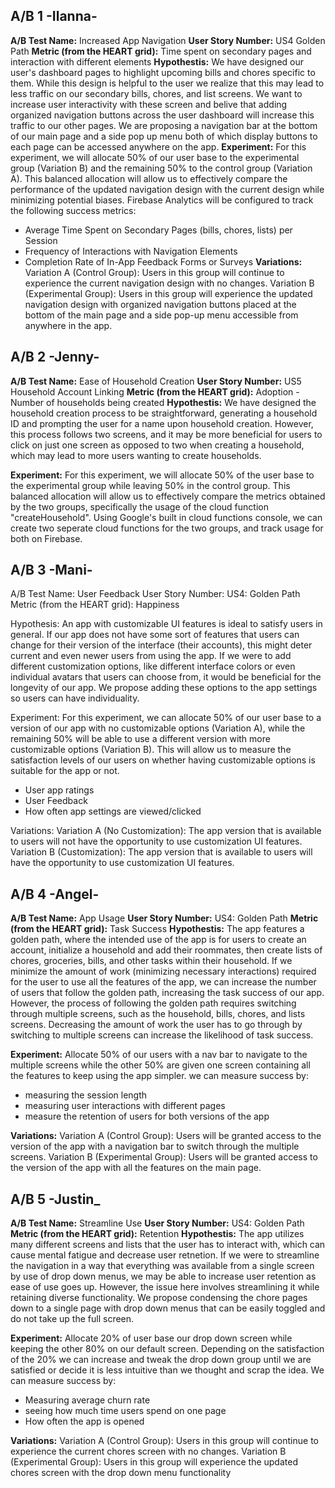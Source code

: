 ## A/B 1 -Ilanna-
**A/B Test Name:** Increased App Navigation
**User Story Number:** US4 Golden Path
**Metric (from the HEART grid):** Time spent on secondary pages and interaction with different elements
**Hypothestis:** We have designed our user's dashboard pages to highlight upcoming bills and chores specific to them. While this design is helpful to the user we realize that this may lead to less traffic on our secondary bills, chores, and list screens. We want to increase user interactivity with these screen and belive that adding organized navigation buttons across the user dashboard will increase this traffic to our other pages. We are proposing a navigation bar at the bottom of our main page and a side pop up menu both of which display buttons to each page can be accessed anywhere on the app.
**Experiment:** For this experiment, we will allocate 50% of our user base to the experimental group (Variation B) and the remaining 50% to the control group (Variation A). This balanced allocation will allow us to effectively compare the performance of the updated navigation design with the current design while minimizing potential biases. Firebase Analytics will be configured to track the following success metrics:
- Average Time Spent on Secondary Pages (bills, chores, lists) per Session
- Frequency of Interactions with Navigation Elements
- Completion Rate of In-App Feedback Forms or Surveys
**Variations:**
Variation A (Control Group): Users in this group will continue to experience the current navigation design with no changes.
Variation B (Experimental Group): Users in this group will experience the updated navigation design with organized navigation buttons placed at the bottom of the main page and a side pop-up menu accessible from anywhere in the app.

## A/B 2 -Jenny-
**A/B Test Name:** Ease of Household Creation 
**User Story Number:** US5 Household Account Linking 
**Metric (from the HEART grid):** Adoption - Number of households being created
**Hypothestis:** We have designed the household creation process to be straightforward, generating a household ID and prompting the user for a name upon household creation. However, this process follows two screens, and it may be more beneficial for users to click on just one screen as opposed to two when creating a household, which may lead to more users wanting to create households. 

**Experiment:** For this experiment, we will allocate 50% of the user base to the experimental group while leaving 50% in the control group. This balanced allocation will allow us to effectively compare the metrics obtained by the two groups, specifically the usage of the cloud function "createHousehold". Using Google's built in cloud functions console, we can create two seperate cloud functions for the two groups, and track usage for both on Firebase. 

## A/B 3 -Mani-
A/B Test Name: User Feedback 
User Story Number: US4: Golden Path
Metric (from the HEART grid): Happiness 

Hypothesis: An app with customizable UI features is ideal to satisfy users in general. If our app does not have some sort of features that users can change for their version of the interface (their accounts), this might deter current and even newer users from using the app. If we were to add different customization options, like different interface colors or even individual avatars that users can choose from, it would be beneficial for the longevity of our app. We propose adding these options to the app settings so users can have individuality.

Experiment: For this experiment, we can allocate 50% of our user base to a version of our app with no customizable options (Variation A), while the remaining 50% will be able to use a different version with more customizable options (Variation B). This will allow us to measure the satisfaction levels of our users on whether having customizable options is suitable for the app or not. 

- User app ratings
- User Feedback
- How often app settings are viewed/clicked 

Variations: 
    Variation A (No Customization): The app version that is available to users will not have the opportunity to use customization UI features.
    Variation B (Customization): The app version that is available to users will have the opportunity to use customization UI features.


## A/B 4 -Angel-
**A/B Test Name:** App Usage
**User Story Number:** US4: Golden Path
**Metric (from the HEART grid):** Task Success
**Hypothestis:** The app features a golden path, where the intended use of the app is for users to create an account, initialize a household and add their roommates, then create lists of chores, groceries, bills, and other tasks within their household. If we minimize the amount of work (minimizing necessary interactions) required for the user to use all the features of the app, we can increase the number of users that follow the golden path, increasing the task success of our app. However, the process of following the golden path requires switching through multiple screens, such as the household, bills, chores, and lists screens. Decreasing the amount of work the user has to go through by switching to multiple screens can increase the likelihood of task success.

**Experiment:** Allocate 50% of our users with a nav bar to navigate to the multiple screens while the other 50% are given one screen containing all the features to keep using the app simpler. we can measure success by: 

- measuring the session length
- measuring user interactions with different pages
- measure the retention of users for both versions of the app

**Variations:** Variation A (Control Group): Users will be granted access to the version of the app with a navigation bar to switch through the multiple screens.
Variation B (Experimental Group): Users will be granted access to the version of the app with all the features on the main page. 

## A/B 5 -Justin_
**A/B Test Name:** Streamline Use
**User Story Number:** US4: Golden Path
**Metric (from the HEART grid):** Retention
**Hypothestis:** The app utilizes many different screens and lists that the user has to interact with, which can cause mental fatigue and decrease user retnetion. If we were to streamline the navigation in a way that everything was available from a single screen by use of drop down menus, we may be able to increase user retention as ease of use goes up. However, the issue here involves streamlining it while retaining diverse functionality. We propose condensing the chore pages down to a single page with drop down menus that can be easily toggled and do not take up the full screen. 

**Experiment:**  Allocate 20% of user base our drop down screen while keeping the other 80% on our default screen. Depending on the satisfaction of the 20% we can increase and tweak the drop down group until we are satisfied or decide it is less intuitive than we thought and scrap the idea. We can measure success by:
- Measuring average churn rate
- seeing how much time users spend on one page
- How often the app is opened

**Variations:** Variation A (Control Group): Users in this group will continue to experience the current chores screen with no changes.
Variation B (Experimental Group): Users in this group will experience the updated chores screen with the drop down menu functionality
